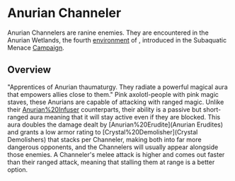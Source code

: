 # Anurian Channeler

Anurian Channelers are ranine enemies. They are encountered in the Anurian Wetlands, the fourth [environment](environment) of , introduced in the Subaquatic Menace [Campaign](Mini-Campaign).
## Overview

"Apprentices of Anurian thaumaturgy. They radiate a powerful magical aura that empowers allies close to them."
Pink axolotl-people with pink magic staves, these Anurians are capable of attacking with ranged magic. Unlike their [Anurian%20Infuser](Infuser) counterparts, their ability is a passive but short-ranged aura meaning that it will stay active even if they are blocked. This aura doubles the damage dealt by [Anurian%20Erudite](Anurian Erudites) and grants a low armor rating to [Crystal%20Demolisher](Crystal Demolishers) that stacks per Channeler, making both into far more dangerous opponents, and the Channelers will usually appear alongside those enemies. 
A Channeler's melee attack is higher and comes out faster than their ranged attack, meaning that stalling them at range is a better option. 